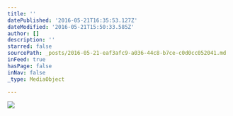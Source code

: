 ```yaml
---
title: ''
datePublished: '2016-05-21T16:35:53.127Z'
dateModified: '2016-05-21T15:50:33.585Z'
author: []
description: ''
starred: false
sourcePath: _posts/2016-05-21-eaf3afc9-a036-44c8-b7ce-c0d0cc052041.md
inFeed: true
hasPage: false
inNav: false
_type: MediaObject

---
```

![](https://the-grid-user-content.s3-us-west-2.amazonaws.com/3b8df989-868f-4023-901c-88e2cba276e5.jpg)